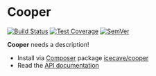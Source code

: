 # Cooper

[![Build Status]](https://travis-ci.org/IcecaveStudios/cooper)
[![Test Coverage]](https://coveralls.io/r/IcecaveStudios/cooper?branch=develop)
[![SemVer]](http://semver.org)

**Cooper** needs a description!

* Install via [Composer](http://getcomposer.org) package [icecave/cooper](https://packagist.org/packages/icecave/cooper)
* Read the [API documentation](http://icecavestudios.github.io/cooper/artifacts/documentation/api/)

<!-- references -->
[Build Status]: https://travis-ci.org/IcecaveStudios/cooper.png?branch=develop
[Test Coverage]: https://coveralls.io/repos/IcecaveStudios/cooper/badge.png?branch=develop
[SemVer]: http://calm-shore-6115.herokuapp.com/?label=semver&value=0.0.0&color=red
